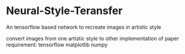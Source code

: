 # Neural-Style-Teransfer
An tensorflow based network to recreate images in artistic style

convert images from one artistic style to other
implementation of paper 
requirement:
  tensorflow
  matplotlib
  numpy
